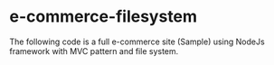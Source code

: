 # e-commerce-filesystem
The following code is a full e-commerce site (Sample) using NodeJs framework with MVC pattern and file system.
